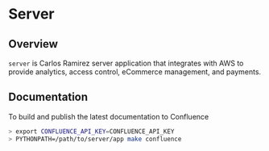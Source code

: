 # Server

## Overview

`server` is Carlos Ramirez server application that integrates with AWS to provide analytics, access control, eCommerce management, and payments.

## Documentation

To build and publish the latest documentation to Confluence

```sh
> export CONFLUENCE_API_KEY=CONFLUENCE_API_KEY
> PYTHONPATH=/path/to/server/app make confluence
```
